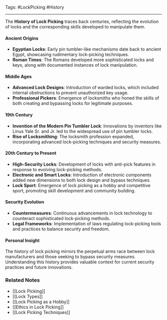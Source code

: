 Tags: #LockPicking #History

---

The **History of Lock Picking** traces back centuries, reflecting the evolution of locks and the corresponding skills developed to manipulate them.

#### **Ancient Origins**

- **Egyptian Locks**: Early pin tumbler-like mechanisms date back to ancient Egypt, showcasing rudimentary lock-picking techniques.
- **Roman Times**: The Romans developed more sophisticated locks and keys, along with documented instances of lock manipulation.

#### **Middle Ages**

- **Advanced Lock Designs**: Introduction of warded locks, which included internal obstructions to prevent unauthorized key usage.
- **Professional Pickers**: Emergence of locksmiths who honed the skills of both creating and bypassing locks for legitimate purposes.

#### **19th Century**

- **Invention of the Modern Pin Tumbler Lock**: Innovations by inventors like Linus Yale Sr. and Jr. led to the widespread use of pin tumbler locks.
- **Rise of Locksmithing**: The locksmith profession expanded, incorporating advanced lock-picking techniques and security measures.

#### **20th Century to Present**

- **High-Security Locks**: Development of locks with anti-pick features in response to evolving lock-picking methods.
- **Electronic and Smart Locks**: Introduction of electronic components added new dimensions to both lock design and bypass techniques.
- **Lock Sport**: Emergence of lock picking as a hobby and competitive sport, promoting skill development and community building.

#### **Security Evolution**

- **Countermeasures**: Continuous advancements in lock technology to counteract sophisticated lock-picking methods.
- **Legal Frameworks**: Implementation of laws regulating lock-picking tools and practices to balance security and freedom.

#### **Personal Insight**

The history of lock picking mirrors the perpetual arms race between lock manufacturers and those seeking to bypass security measures. Understanding this history provides valuable context for current security practices and future innovations.

### **Related Notes**

- [[Lock Picking]]
- [[Lock Types]]
- [[Lock Picking as a Hobby]]
- [[Ethics in Lock Picking]]
- [[Lock Picking Techniques]]